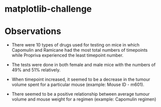 # matplotlib-challenge
# Observations 

* There were 10 types of drugs used for testing on mice in which Capomulin and Ramicane had the most total numbers of timepoints while Propriva experienced the least timepoint number.

* The tests were done in both female and male mice with the numbers of 49% and 51% relatively.

* When timepoint increased, it seemed to be a decrease in the tumour volume spent for a particular mouse (example: Mouse ID - m601).

* There seemed to be a positive relationship between average tumour volume and mouse weight for a regimen (example: Capomulin regimen)
